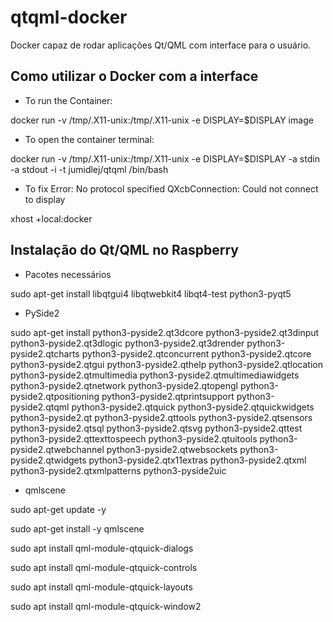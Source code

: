 # qtqml-docker
Docker capaz de rodar aplicações Qt/QML com interface para o usuário.

## Como utilizar o Docker com a interface
* To run the Container: 

docker run -v /tmp/.X11-unix:/tmp/.X11-unix -e DISPLAY=$DISPLAY image

* To open the container terminal:

docker run -v /tmp/.X11-unix:/tmp/.X11-unix -e DISPLAY=$DISPLAY -a stdin -a stdout -i -t jumidlej/qtqml /bin/bash

* To fix Error: No protocol specified QXcbConnection: Could not connect to display

xhost +local:docker

## Instalação do Qt/QML no Raspberry
* Pacotes necessários

sudo apt-get install libqtgui4 libqtwebkit4 libqt4-test python3-pyqt5

* PySide2

sudo apt-get install python3-pyside2.qt3dcore python3-pyside2.qt3dinput python3-pyside2.qt3dlogic python3-pyside2.qt3drender python3-pyside2.qtcharts python3-pyside2.qtconcurrent python3-pyside2.qtcore python3-pyside2.qtgui python3-pyside2.qthelp python3-pyside2.qtlocation python3-pyside2.qtmultimedia python3-pyside2.qtmultimediawidgets python3-pyside2.qtnetwork python3-pyside2.qtopengl python3-pyside2.qtpositioning python3-pyside2.qtprintsupport python3-pyside2.qtqml python3-pyside2.qtquick python3-pyside2.qtquickwidgets python3-pyside2.qt python3-pyside2.qttools python3-pyside2.qtsensors python3-pyside2.qtsql python3-pyside2.qtsvg python3-pyside2.qttest python3-pyside2.qttexttospeech python3-pyside2.qtuitools python3-pyside2.qtwebchannel python3-pyside2.qtwebsockets python3-pyside2.qtwidgets python3-pyside2.qtx11extras python3-pyside2.qtxml python3-pyside2.qtxmlpatterns python3-pyside2uic

* qmlscene

sudo apt-get update -y

sudo apt-get install -y qmlscene

sudo apt install qml-module-qtquick-dialogs

sudo apt install qml-module-qtquick-controls

sudo apt install qml-module-qtquick-layouts

sudo apt install qml-module-qtquick-window2


